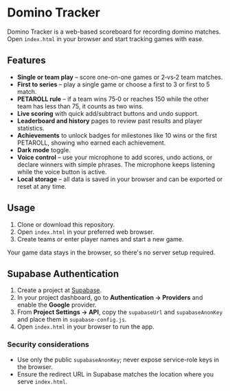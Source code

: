 # Domino Tracker

Domino Tracker is a web-based scoreboard for recording domino matches. Open
`index.html` in your browser and start tracking games with ease.

## Features
- **Single or team play** – score one-on-one games or 2‑vs‑2 team matches.
- **First to series** – play a single game or choose a first to 3 or first to 5 match.
- **PETAROLL rule** – if a team wins 75‑0 or reaches 150 while the other team
  has less than 75, it counts as two wins.
- **Live scoring** with quick add/subtract buttons and undo support.
- **Leaderboard and history** pages to review past results and player
  statistics.
- **Achievements** to unlock badges for milestones like 10 wins or the first
  PETAROLL, showing who earned each achievement.
- **Dark mode** toggle.
- **Voice control** – use your microphone to add scores, undo actions, or declare winners with simple phrases. The microphone keeps listening while the voice button is active.
- **Local storage** – all data is saved in your browser and can be exported or
  reset at any time.

## Usage
1. Clone or download this repository.
2. Open `index.html` in your preferred web browser.
3. Create teams or enter player names and start a new game.

Your game data stays in the browser, so there's no server setup required.

## Supabase Authentication

1. Create a project at [Supabase](https://supabase.com/).
2. In your project dashboard, go to **Authentication → Providers** and enable the **Google** provider.
3. From **Project Settings → API**, copy the `supabaseUrl` and `supabaseAnonKey` and place them in `supabase-config.js`.
4. Open `index.html` in your browser to run the app.

### Security considerations

- Use only the public `supabaseAnonKey`; never expose service-role keys in the browser.
- Ensure the redirect URL in Supabase matches the location where you serve `index.html`.
